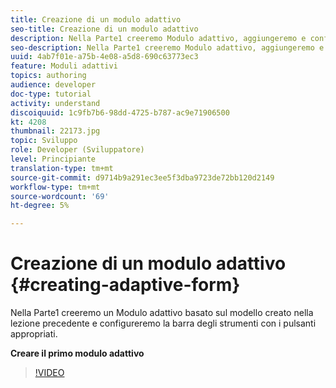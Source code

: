 ```yaml
---
title: Creazione di un modulo adattivo
seo-title: Creazione di un modulo adattivo
description: Nella Parte1 creeremo Modulo adattivo, aggiungeremo e configureremo la barra degli strumenti con i pulsanti appropriati.
seo-description: Nella Parte1 creeremo Modulo adattivo, aggiungeremo e configureremo la barra degli strumenti con i pulsanti appropriati.
uuid: 4ab7f01e-a75b-4e08-a5d8-690c63773ec3
feature: Moduli adattivi
topics: authoring
audience: developer
doc-type: tutorial
activity: understand
discoiquuid: 1c9fb7b6-98dd-4725-b787-ac9e71906500
kt: 4208
thumbnail: 22173.jpg
topic: Sviluppo
role: Developer (Sviluppatore)
level: Principiante
translation-type: tm+mt
source-git-commit: d9714b9a291ec3ee5f3dba9723de72bb120d2149
workflow-type: tm+mt
source-wordcount: '69'
ht-degree: 5%

---
```



# Creazione di un modulo adattivo {#creating-adaptive-form}

Nella Parte1 creeremo un Modulo adattivo basato sul modello creato nella lezione precedente e configureremo la barra degli strumenti con i pulsanti appropriati.

**Creare il primo modulo adattivo**

>[!VIDEO](https://video.tv.adobe.com/v/22173/quality=9)
